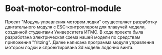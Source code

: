 # Boat-motor-control-module
Проект "Модуль управления мотором лодки" осуществляет разработку двигательного модуля с ESC-контроллером для плавучей модели, созданной студентами Университета ИТМО.
В ходе проекта была разработана электрическая схема нашей модели по средствам приложения "fritzing".
Далее написана программа модуля управления мотором лодки и спроектирована 3d модель лодочно винта.
